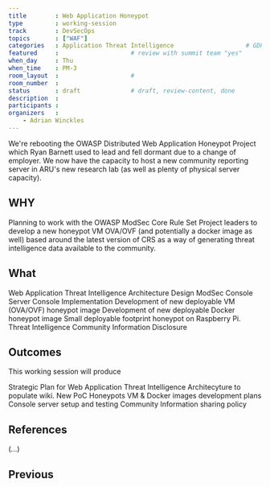 ```yaml
---
title        : Web Application Honeypot 
type         : working-session
track        : DevSecOps
topics       : ["WAF"]
categories   : Application Threat Intelligence                    # GDPR, Juice Shop, etc.
featured     :                    # review with summit team "yes"
when_day     : Thu
when_time    : PM-3
room_layout  :                    #
room_number  :
status       : draft              # draft, review-content, done
description  :
participants :
organizers   :
    - Adrian Winckles
---
```


We're rebooting the OWASP Distributed Web Application Honeypot Project which Ryan Barnett used to lead and fell dormant due to a change of employer.  We now have the capacity to host a new community reporting server in ARU's new research lab (as well as plenty of physical server capacity).

## WHY

Planning to work with the OWASP ModSec Core Rule Set Project leaders to develop a new honeypot VM OVA/OVF (and potentially a docker image as well) based around the latest version of CRS as a way of generating threat intelligence data available to the community.

## What

   Web Application Threat Intelligence Architecture Design
   ModSec Console Server Console Implementation 
   Development of new deployable VM (OVA/OVF) honeypot image
   Development of new deployable Docker honeypot image
   Small deployable footprint honeypot on Raspberry Pi.
   Threat Intelligence Community Information Disclosure

## Outcomes

This working session will produce 

   Strategic Plan for Web Application Threat Intelligence Architecyture to populate wiki.
   New PoC Honeypots VM & Docker images development plans
   Console server setup and testing
   Community Information sharing policy 

## References

(...)


## Previous
